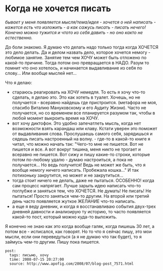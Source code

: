 #  Когда не хочется писать

_бывает у меня появляется мысля/тема/идея - хочется о ней написать - кажется есть что 
изложить - а как сажусь писать - писать нечего! Конечно можно тужится и чтото из себя 
давить - но оно както не естественно._

До боли знакомо. Я думаю что делать надо только тогда когда ХОЧЕТСЯ это дело делать. Да 
и делом назвать дело, которое хочется немогу - любимое занятие. Занятие тем чем ХОЧУ может 
быть отложено по какой-то причине. Тогда потом оно превращается в НАДО. Разум то помнит что
оно хотелось, и начинается выдавливание из себя по слову... Или вообще мыслей нет...

Что я делаю:
- стараюсь реагировать на ХОЧУ немедля. То есть я хочу что-то сделать, я делаю это. Это 
  как хотеть в туалет. Хочешь, но не получается - всеравно найдешь где пристроится. 
  (метафора не моя, спасибо Виталию Мануковскому и его Аудиту Жизни).
  Часто не получается, но со временем все планируется разумом так, чтобы в любой момент
  выкроить время на ХОЧУ.
- вот хочу диктофон. Это удобно запечатлеть мысль, когда нет возможности взять карандаш 
  или клаву. Кстати уверен это поможет от выдавливания слова. Прослушаешь самого себя, 
  зарядишься и сядешь писать настроенный на волну. - где-то в какой-то книге я читал, 
  что можно начать так: "Чего-то мне не пишется. Вот не пишется и все. А вот вокруг 
  тишина, меня никто не трогает и всеравно не пишется. Вот сижу и пишу какие-то строки, 
  которые потом по-любому удалю - думаю настроиться, а пока не получается... Но ведь 
  получится! Ведь не может же быть, что я вообще немогу ничего написать. Пробежала 
  кошка..." И так потихоньку закрутится, но может и не закрутиться...
- тогда стоит ничего не делать, даже не пытаться. ОСОБЕННО! когда сам процесс напрягает.
  Лучше зарыть идею написать что-то поглубже и заняться тем, что ХОЧЕТСЯ. Не думать! 
  Не писать! Не пытаться! Просто заняться чем-то другим. На второй или третий день часто 
  появляется жуткое ЖЕЛАНИЕ что-то написать.
- а еще я веду дневник, и когда я восстанавливаю события двух-трех дневней давности и 
  анализирую ту историю, то часто появляется какой-то пост, который можно куда-то выложить.

Я конечно не знаю как это когда вообще галяк, когда пишешь 30 лет, а потом все - исписался, 
как говорят. Но то что я сейчас пишу, это мои мысли, если они переведуться (а я не думаю 
что так будет), то я займусь чем-то другим. Пишу пока пишется.

```
post:   
  tags: письмо, хочу
  time: 2008-07-15 20:27:00
  source: http://www.apofig.com/2008/07/blog-post_7571.html
```